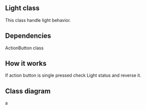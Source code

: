 ## Light class

This class handle light behavior.

## Dependencies

ActionButton class

## How it works

If action button is single pressed check Light
status and reverse it.

## Class diagram

a
